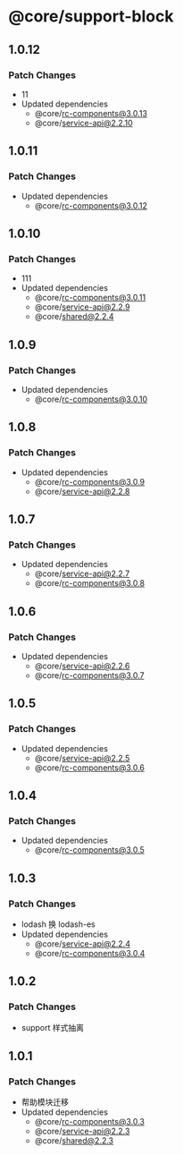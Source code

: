 # @core/support-block

## 1.0.12

### Patch Changes

- 11
- Updated dependencies
  - @core/rc-components@3.0.13
  - @core/service-api@2.2.10

## 1.0.11

### Patch Changes

- Updated dependencies
  - @core/rc-components@3.0.12

## 1.0.10

### Patch Changes

- 111
- Updated dependencies
  - @core/rc-components@3.0.11
  - @core/service-api@2.2.9
  - @core/shared@2.2.4

## 1.0.9

### Patch Changes

- Updated dependencies
  - @core/rc-components@3.0.10

## 1.0.8

### Patch Changes

- Updated dependencies
  - @core/rc-components@3.0.9
  - @core/service-api@2.2.8

## 1.0.7

### Patch Changes

- Updated dependencies
  - @core/service-api@2.2.7
  - @core/rc-components@3.0.8

## 1.0.6

### Patch Changes

- Updated dependencies
  - @core/service-api@2.2.6
  - @core/rc-components@3.0.7

## 1.0.5

### Patch Changes

- Updated dependencies
  - @core/service-api@2.2.5
  - @core/rc-components@3.0.6

## 1.0.4

### Patch Changes

- Updated dependencies
  - @core/rc-components@3.0.5

## 1.0.3

### Patch Changes

- lodash 换 lodash-es
- Updated dependencies
  - @core/service-api@2.2.4
  - @core/rc-components@3.0.4

## 1.0.2

### Patch Changes

- support 样式抽离

## 1.0.1

### Patch Changes

- 帮助模块迁移
- Updated dependencies
  - @core/rc-components@3.0.3
  - @core/service-api@2.2.3
  - @core/shared@2.2.3
